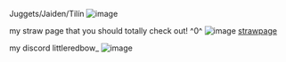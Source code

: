 Juggets/Jaiden/Tilín ![image](https://files.catbox.moe/lqfn5r.gif)



my straw page that you should totally check out! ^0^ ![image](https://files.catbox.moe/oxvqg2.gif) [strawpage](https://straw.page/make?id=redbow)

my discord littleredbow_ ![image](https://files.catbox.moe/n20dqk.png) 
